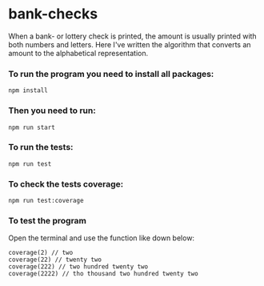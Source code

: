 # bank-checks
When a bank- or lottery check is printed, the amount is usually printed with both numbers and letters. Here I've written the algorithm that converts an amount to the alphabetical representation.

### To run the program you need to install all packages:
  ``` npm install  ```
### Then you need to run: 
   ``` npm run start ```
### To run the tests: 
   ``` npm run test ```
 ### To check the tests coverage:   
   ``` npm run test:coverage  ```
### To test the program
Open the terminal and use the function like down below: 
```
coverage(2) // two
coverage(22) // twenty two
coverage(222) // two hundred twenty two
coverage(2222) // tho thousand two hundred twenty two
```
